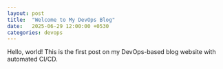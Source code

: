 ```yaml
---
layout: post
title:  "Welcome to My DevOps Blog"
date:   2025-06-29 12:00:00 +0530
categories: devops
---
```


Hello, world! This is the first post on my DevOps-based blog website with automated CI/CD.
